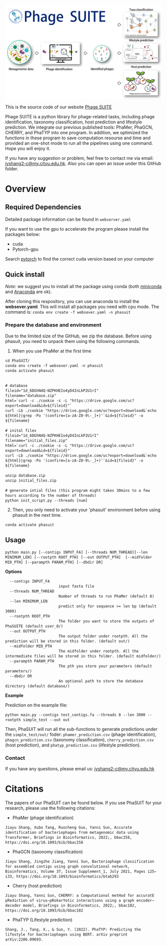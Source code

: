 <img src='logo1.png'>

This is the source code of our website [Phage SUITE](https://phage.ee.cityu.edu.hk/result?jobId=PhaSUITE20221120-163201-152075)

Phage SUITE is a python library for phage-related tasks, including phage identification, taxonomy classification, host prediction and lifestyle prediction. We integrate our previous published tools: PhaMer, PhaGCN, CHERRY, and PhaTYP into one program. In addition, we optimized the functions in these program to save computation resourse and time and provided an one-shot mode to run all the pipelines using one command.  Hope you will enjoy it.

If you have any suggestion or problem, feel free to contact me via email: jyshang2-c@my.cityu.edu.hk. Also you can open an issue under this GitHub folder.




# Overview


## Required Dependencies
Detailed package information can be found in `webserver.yaml`

If you want to use the gpu to accelerate the program please install the packages below:
* cuda
* Pytorch-gpu

Search [pytorch](https://pytorch.org/) to find the correct cuda version based on your computer


## Quick install
*Note*: we suggest you to install all the package using conda (both [miniconda](https://docs.conda.io/en/latest/miniconda.html) and [Anaconda](https://anaconda.org/) are ok).

After cloning this respository, you can use anaconda to install the **websever.yaml**. This will install all packages you need with cpu mode. The command is: `conda env create -f websever.yaml -n phasuit`


### Prepare the database and environment
Due to the limited size of the GitHub, we zip the database. Before using phasuit, you need to unpack them using the following commands.

1. When you use PhaMer at the first time
```
cd PhaSUIT/
conda env create -f websever.yaml -n phasuit
conda activate phasuit


# database
fileid="1d_6DGhN4Q-NZPKHEIo4yD4InLkP2U1rI"
filename="database.zip"
html=`curl -c ./cookie -s -L "https://drive.google.com/uc?export=download&id=${fileid}"`
curl -Lb ./cookie "https://drive.google.com/uc?export=download&`echo ${html}|grep -Po '(confirm=[a-zA-Z0-9\-_]+)'`&id=${fileid}" -o ${filename}

# inital files
fileid="1d_6DGhN4Q-NZPKHEIo4yD4InLkP2U1rI"
filename="initial_files.zip"
html=`curl -c ./cookie -s -L "https://drive.google.com/uc?export=download&id=${fileid}"`
curl -Lb ./cookie "https://drive.google.com/uc?export=download&`echo ${html}|grep -Po '(confirm=[a-zA-Z0-9\-_]+)'`&id=${fileid}" -o ${filename}

unzip database.zip 
unzip initial_files.zip

# generate intial files (this program might takes 30mins to a few hours according to the number of threads)
python init_script.py --threads [num]
```


2. Then, you only need to activate your 'phasuit' environment before using phasuit in the next time.
```
conda activate phasuit
```


## Usage

```
python main.py [--contigs INPUT_FA] [--threads NUM_THREAD][--len MINIMUM_LEN] [--rootpth ROOT_PTH] [--out OUTPUT_PTH]  [--midfolder MID_PTH] [--parampth PARAM_PTH] [--dbdir DR]
```

**Options**


      --contigs INPUT_FA
                            input fasta file
      --threads NUM_THREAD
                            Number of threads to run PhaMer (default 8)
      --len MINIMUM_LEN
                            predict only for sequence >= len bp (default 3000)                                                                                                                                                                                                                                                                                                                                                                                                                                                                                                                                                                                                                                                                                                                                                                                                                                                                                                                                                                                                                                                                                                                                                                                                                                                                                                                                                                                                                                                                                                                                                                                                                                                                                                                                                                                                                                                                                                                                                                                                                                                                                                                                                                                                                                                                                                                                                                                                                                                                                                                                                                                                                                                                                                                                                                                                                                                                                                                                                                                                                                                                                                                                                                                                                                                                                                                                                                                                                                                                                                                                                                                                                                                                                                                                                                                                                                                                                                                                                                                                                                                                                                                                                                                                                                                                                                                                                                                                                                                                                                                                                                                                                                                                                                                                                                                                                                                                                                                                                                                                                                                                                                                                                                                                                                                                                                                                                                                                                                                                                                                                                                                                                                                                                                                                                                                                                                                                                                                                                                                                                                                                                                                                                                                                                                                                                                                                                                                                                                                                                                                                                                                                                                                                                                                   
      --rootpth ROOT_PTH
                            The folder you want to store the outputs of PhaSUITE (default user_0/)
      --out OUTPUT_PTH
                            The output folder under rootpth. All the prediction will be stored in this folder. (default out/)
      --midfolder MID_PTH
                            The midfolder under rootpth. All the intermediate files will be stored in this folder. (default midfolder/)
      --parampth PARAM_PTH 
                            The pth you store your parameters (default parameters/)
      --dbdir DR
                            An optional path to store the database directory (default database/)


**Example**

Prediction on the example file:

    python main.py --contigs test_contigs.fa --threads 8 --len 3000 --rootpth simple_test --out out

Then, PhaSUIT will run all the sub-functions to generate predictions under the `simple_test/out/` foder:  `phamer_prediction.csv` (phage identification), `phagcn_prediction.csv` (taxonomy classification), `cherry_prediction.csv` (host prediction), and `phatyp_prediction.csv` (lifestyle prediction). 



### Contact
If you have any questions, please email us: jyshang2-c@my.cityu.edu.hk





# Citations

The papers of our PhaSUIT can be found below. If you use PhaSUIT for your research, please use the following citations: 

* PhaMer (phage identification)

```
Jiayu Shang, Xubo Tang, Ruocheng Guo, Yanni Sun, Accurate identification of bacteriophages from metagenomic data using Transformer, Briefings in Bioinformatics, 2022;, bbac258, https://doi.org/10.1093/bib/bbac258
```

* PhaGCN (taxonomy classification)

```
Jiayu Shang, Jingzhe Jiang, Yanni Sun, Bacteriophage classification for assembled contigs using graph convolutional network, Bioinformatics, Volume 37, Issue Supplement_1, July 2021, Pages i25–i33, https://doi.org/10.1093/bioinformatics/btab293
```

* Cherry (host prediction)

```
Jiayu Shang, Yanni Sun, CHERRY: a Computational metHod for accuratE pRediction of virus–pRokarYotic interactions using a graph encoder–decoder model, Briefings in Bioinformatics, 2022;, bbac182, https://doi.org/10.1093/bib/bbac182
```

* PhaTYP (Lifestyle prediction)

```
Shang, J., Tang, X., & Sun, Y. (2022). PhaTYP: Predicting the lifestyle for bacteriophages using BERT. arXiv preprint arXiv:2206.09693.
```

